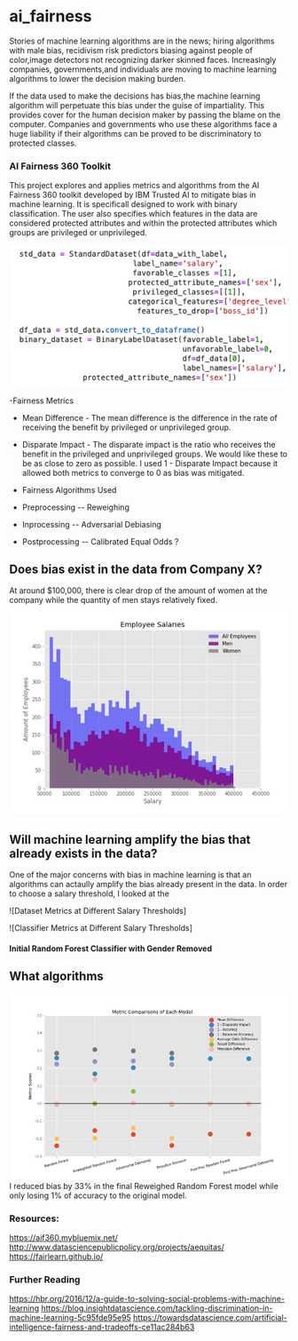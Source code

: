 

# ai_fairness
Stories of machine learning algorithms are in the news; hiring algorithms with male bias, recidivism risk predictors biasing against people of color,image detectors not recognizing darker skinned faces. Increasingly companies, governments,and individuals are moving to machine learning algorithms to lower the decision making burden.   

If the data used to make the decisions has bias,the machine learning algorithm will perpetuate this bias under the guise of impartiality. This provides cover for the human decision maker by passing the blame on the computer. Companies and governments who use these algorithms face a huge liability if their algorithms can be proved to be discriminatory to protected classes. 






### AI Fairness 360 Toolkit 
This project explores and applies metrics and algorithms from the AI Fairness 360
toolkit developed by IBM Trusted AI to mitigate bias in machine learning.  It is specificall designed to work with binary classification.   The user also specifies which features in the data are considered protected attributes and within the protected attributes which groups are privileged or unprivileged.  

![Code snippet](https://github.com/branlindsey/ai_fairness/blob/master/images/Screen%20Shot%202020-06-09%20at%209.16.12%20PM.png)

-Fairness Metrics
- Mean Difference - The mean difference is the difference in the rate of receiving the benefit by privileged or unprivileged group.  
- Disparate Impact - The disparate impact is the ratio who receives the benefit in the privileged and unprivileged groups.  We would like these to be as close to zero as possible.  I used 1 - Disparate Impact because it allowed both metrics to converge to 0 as bias was mitigated.  

- Fairness Algorithms Used 

- Preprocessing 
-- Reweighing
- Inprocessing
-- Adversarial Debiasing
- Postprocessing
-- Calibrated Equal Odds ?


## Does bias exist in the data from Company X? 

At around \$100,000, there is clear drop of the amount of women at the company while the quantity of men stays relatively fixed.   
![salary_image](https://github.com/branlindsey/ai_fairness/blob/master/images/salaries_edited.png)

## Will machine learning amplify the bias that already exists in the data? 
One of the major concerns with bias in machine learning is that an algorithms can actaully amplify the bias already present in the data. 
In order to choose a salary threshold, I looked at the 

![Dataset Metrics at Different Salary Thresholds]

![Classifier Metrics at Different Salary Thresholds]

#### Initial Random Forest Classifier with Gender Removed 

## What algorithms 



![model_metrics](https://github.com/branlindsey/ai_fairness/blob/master/images/model_150_metrics.png)
 I reduced bias by 33% in the final Reweighed Random Forest model while only losing 1% of accuracy to the original model. 
### Resources:
https://aif360.mybluemix.net/
http://www.datasciencepublicpolicy.org/projects/aequitas/
https://fairlearn.github.io/

### Further Reading 
https://hbr.org/2016/12/a-guide-to-solving-social-problems-with-machine-learning
https://blog.insightdatascience.com/tackling-discrimination-in-machine-learning-5c95fde95e95
https://towardsdatascience.com/artificial-intelligence-fairness-and-tradeoffs-ce11ac284b63
